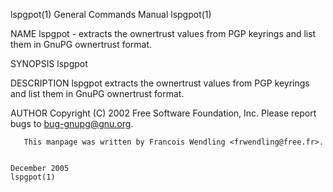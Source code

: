 lspgpot(1)                                                                       General Commands Manual                                                                       lspgpot(1)

NAME
       lspgpot - extracts the ownertrust values from PGP keyrings and list them in GnuPG ownertrust format.

SYNOPSIS
       lspgpot

DESCRIPTION
       lspgpot extracts the ownertrust values from PGP keyrings and list them in GnuPG ownertrust format.

AUTHOR
       Copyright (C) 2002 Free Software Foundation, Inc. Please report bugs to <bug-gnupg@gnu.org>.

       This manpage was written by Francois Wendling <frwendling@free.fr>.

                                                                                      December 2005                                                                            lspgpot(1)
